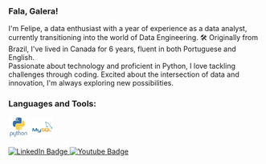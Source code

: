 <h3>
  Fala, Galera!
</h3>
<p>
  I'm Felipe, a data enthusiast with a year of experience as a data analyst, currently transitioning into the world of Data Engineering. 🛠️ Originally from Brazil, I've lived in Canada for 6 years, fluent in both Portuguese and English. <br> Passionate about technology and proficient in Python, I love tackling challenges through coding. Excited about the intersection of data and innovation, I'm always exploring new possibilities. 
</p>



<h3>
  Languages and Tools:
</h3>
<div>
  <img src="https://github.com/devicons/devicon/blob/master/icons/python/python-original-wordmark.svg" title="Python" alt="Python" width="40" height="40"/>&nbsp;
  <img src="https://github.com/devicons/devicon/blob/master/icons/mysql/mysql-original-wordmark.svg" title="MySql" alt="MySql" width="40" height="40"/>&nbsp;
  
</div>
<br>
<div id="badges">
  <a href="https://www.linkedin.com/in/lfelipedecastro/">
    <img src="https://img.shields.io/badge/LinkedIn-blue?style=for-the-badge&logo=linkedin&logoColor=white" alt="LinkedIn Badge"/>
  </a>
  <a href="mailto:felipe.de.castro.88@gmail.com">
    <img src="https://img.shields.io/badge/Gmail-D14836?style=for-the-badge&logo=gmail&logoColor=white" alt="Youtube Badge"/>
  </a>
  
 </div>

